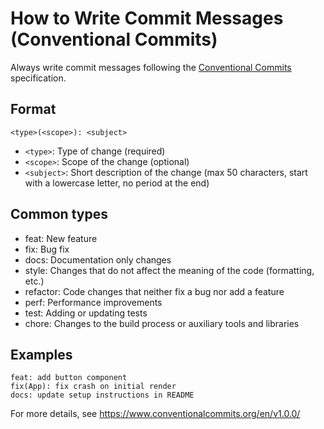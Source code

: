 # How to Write Commit Messages (Conventional Commits)

Always write commit messages following the [Conventional Commits](https://www.conventionalcommits.org/en/v1.0.0/) specification.

## Format

```
<type>(<scope>): <subject>
```

- `<type>`: Type of change (required)
- `<scope>`: Scope of the change (optional)
- `<subject>`: Short description of the change (max 50 characters, start with a lowercase letter, no period at the end)

## Common types

- feat: New feature
- fix: Bug fix
- docs: Documentation only changes
- style: Changes that do not affect the meaning of the code (formatting, etc.)
- refactor: Code changes that neither fix a bug nor add a feature
- perf: Performance improvements
- test: Adding or updating tests
- chore: Changes to the build process or auxiliary tools and libraries

## Examples

```
feat: add button component
fix(App): fix crash on initial render
docs: update setup instructions in README
```

For more details, see https://www.conventionalcommits.org/en/v1.0.0/
